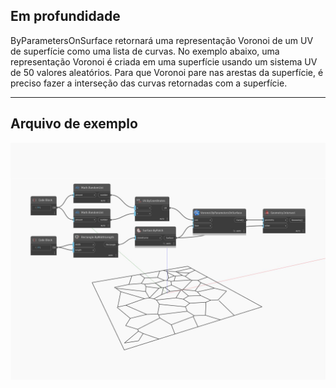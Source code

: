 ## Em profundidade
ByParametersOnSurface retornará uma representação Voronoi de um UV de superfície como uma lista de curvas. No exemplo abaixo, uma representação Voronoi é criada em uma superfície usando um sistema UV de 50 valores aleatórios. Para que Voronoi pare nas arestas da superfície, é preciso fazer a interseção das curvas retornadas com a superfície.
___
## Arquivo de exemplo

![ByParametersOnSurface](./Tessellation.Voronoi.ByParametersOnSurface_img.jpg)

